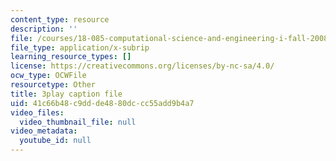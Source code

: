 ```yaml
---
content_type: resource
description: ''
file: /courses/18-085-computational-science-and-engineering-i-fall-2008/41c66b48c9ddde4880dccc55add9b4a7_J0pZyXThRmM.srt
file_type: application/x-subrip
learning_resource_types: []
license: https://creativecommons.org/licenses/by-nc-sa/4.0/
ocw_type: OCWFile
resourcetype: Other
title: 3play caption file
uid: 41c66b48-c9dd-de48-80dc-cc55add9b4a7
video_files:
  video_thumbnail_file: null
video_metadata:
  youtube_id: null
---
```

